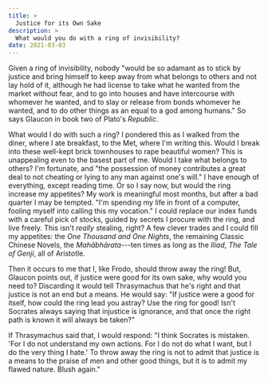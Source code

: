 ```yaml
---
title: >
  Justice for its Own Sake
description: >
  What would you do with a ring of invisibility?
date: 2021-03-03
---
```


Given a ring of invisibility, nobody "would be so adamant as to stick by justice and bring himself to keep away from what belongs to others and not lay hold of it, although he had license to take what he wanted from the market without fear, and to go into houses and have intercourse with whomever he wanted, and to slay or release from bonds whomever he wanted, and to do other things as an equal to a god among humans." So says Glaucon in book two of Plato's _Republic_.

What would I do with such a ring? I pondered this as I walked from the diner, where I ate breakfast, to the Met, where I'm writing this. Would I break into these well-kept brick townhouses to rape beautiful women? This is unappealing even to the basest part of me. Would I take what belongs to others? I'm fortunate, and "the possession of money contributes a great deal to not cheating or lying to any man against one's will." I have enough of everything, except reading time. Or so I say now, but would the ring increase my appetites? My work is meaningful most months, but after a bad quarter I may be tempted. "I'm spending my life in front of a computer, fooling myself into calling this my vocation." I could replace our index funds with a careful pick of stocks, guided by secrets I procure with the ring, and live freely. This isn't _really_ stealing, right? A few clever trades and I could fill my appetites: the _One Thousand and One Nights_, the remaining Classic Chinese Novels, the _Mahābhārata_---ten times as long as the _Iliad_, _The Tale of Genji_, all of Aristotle.

Then it occurs to me that I, like Frodo, should throw away the ring! But, Glaucon points out, if justice were good for its own sake, why would you need to? Discarding it would tell Thrasymachus that he's right and that justice is not an end but a means. He would say: "If justice were a good for itself, how could the ring lead you astray? Use the ring for good! Isn't Socrates always saying that injustice is ignorance, and that once the right path is known it will always be taken?"

If Thrasymachus said that, I would respond: "I think Socrates is mistaken. 'For I do not understand my own actions. For I do not do what I want, but I do the very thing I hate.' To throw away the ring is not to admit that justice is a means to the praise of men and other good things, but it is to admit my flawed nature. Blush again."
